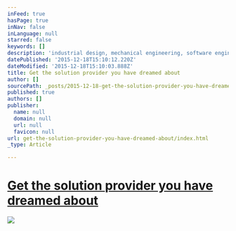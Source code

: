 ```yaml
---
inFeed: true
hasPage: true
inNav: false
inLanguage: null
starred: false
keywords: []
description: 'industrial design, mechanical engineering, software engineering'
datePublished: '2015-12-18T15:10:12.220Z'
dateModified: '2015-12-18T15:10:03.888Z'
title: Get the solution provider you have dreamed about
author: []
sourcePath: _posts/2015-12-18-get-the-solution-provider-you-have-dreamed-about.md
published: true
authors: []
publisher:
  name: null
  domain: null
  url: null
  favicon: null
url: get-the-solution-provider-you-have-dreamed-about/index.html
_type: Article

---
```

# [Get the solution provider you have dreamed about][0]
![](https://the-grid-user-content.s3-us-west-2.amazonaws.com/3ea471bf-38d6-4bae-985f-b5caa3333b6c.jpg)

[0]: http://www.slideshare.net/tiborzahorecz7/get-the-solution-provider-you-have-dreamed-about